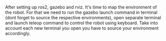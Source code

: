 After setting up ros2, gazebo and rviz. It's time to map the environment of the robot. For that we need to run the gazebo launch command in terminal (dont forget to source the respective environments), open separate terminal and launch teleop command to control the robot using keyboard. Take into account each new terminal you open you have to source your environment accordingly. 

